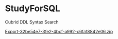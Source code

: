 # StudyForSQL
Cubrid DDL Syntax Search

[Export-32be54e7-3fe2-4bcf-a992-c6fa18842e06.zip](https://github.com/haerinHong/StudyForSQL/files/6256322/Export-32be54e7-3fe2-4bcf-a992-c6fa18842e06.zip)
